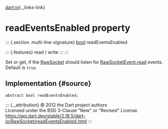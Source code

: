 [dart:io](../../dart-io/dart-io-library){._links-link}

readEventsEnabled property
==========================

::: {.section .multi-line-signature}
[bool](../../dart-core/bool-class) readEventsEnabled

::: {.features}
read / write
:::
:::

Set or get, if the [RawSocket](../rawsocket-class) should listen for
[RawSocketEvent.read](../rawsocketevent/read-constant) events. Default
is `true`.

Implementation {#source}
--------------

``` {.language-dart data-language="dart"}
abstract bool readEventsEnabled;
```

::: {._attribution}
© 2012 the Dart project authors\
Licensed under the BSD 3-Clause \"New\" or \"Revised\" License.\
<https://api.dart.dev/stable/2.18.5/dart-io/RawSocket/readEventsEnabled.html>
:::
